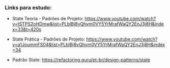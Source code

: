 ### Links para estudo:
- State Teoria - Padrões de Projeto: https://www.youtube.com/watch?v=tSTPS2oHDmw&list=PLbIBj8vQhvm0VY5YrMrafWaQY2EnJ3j8H&index=33&t=420s

- State Prática - Padrões de Projeto: https://www.youtube.com/watch?v=a1JoummFS04&list=PLbIBj8vQhvm0VY5YrMrafWaQY2EnJ3j8H&index=34

- Padrão State: https://refactoring.guru/pt-br/design-patterns/state
